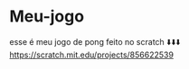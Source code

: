 # Meu-jogo

esse é meu jogo de pong feito no scratch ⬇️⬇️⬇️
https://scratch.mit.edu/projects/856622539
